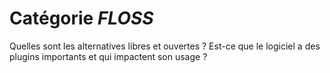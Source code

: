 # Catégorie *FLOSS*

Quelles sont les alternatives libres et ouvertes ?
Est-ce que le logiciel a des plugins importants et qui impactent son usage ?